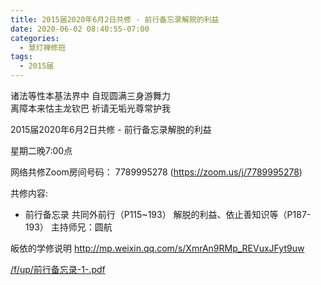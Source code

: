```yaml
---
title: 2015届2020年6月2日共修 - 前行备忘录解脱的利益
date: 2020-06-02 08:40:55-07:00
categories:
  - 慧灯禅修班
tags:
  - 2015届
---
```

诸法等性本基法界中 自现圆满三身游舞力  
离障本来怙主龙钦巴 祈请无垢光尊常护我  

2015届2020年6月2日共修 - 前行备忘录解脱的利益 

星期二晚7:00点 

网络共修Zoom房间号码： 7789995278 (<https://zoom.us/j/7789995278>)

共修内容: 

* 前行备忘录 共同外前行（P115~193） 解脱的利益、依止善知识等（P187-193）
 主持师兄：圆航

皈依的学修说明 <http://mp.weixin.qq.com/s/XmrAn9RMp_REVuxJFyt9uw>  

[/f/up/前行备忘录-1-.pdf](https://hdvblob.blob.core.windows.net/hdv/f/up/前行备忘录-1-.pdf)